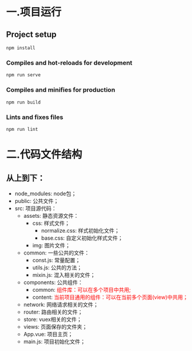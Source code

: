 # 一.项目运行

## Project setup
```
npm install
```

### Compiles and hot-reloads for development
```
npm run serve
```

### Compiles and minifies for production
```
npm run build
```

### Lints and fixes files
```
npm run lint
```
# 二.代码文件结构
## 从上到下：
- node_modules: node包；
- public: 公共文件；
- src: 项目源代码：
   - assets: 静态资源文件：
     - css: 样式文件；
       - normalize.css: 样式初始化文件；
       - base.css: 自定义初始化样式文件；
     - img: 图片文件；
   - common: 一些公共的文件：
     - const.js: 常量配置；
     - utils.js: 公共的方法；
     - mixin.js: 混入相关的文件；  
   - components: 公共组件：
     - common: <font color="red">组件库：可以在多个项目中共用;</font> 
     - content: <font color="red">当前项目通用的组件：可以在当前多个页面(view)中共用；</font>
   - network: 网络请求相关的文件；  
   - router: 路由相关的文件；
   - store: vuex相关的文件；
   - views: 页面保存的文件夹；
   - App.vue: 项目主页；
   - main.js: 项目初始化文件； 
   

